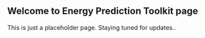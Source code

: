 ## Welcome to Energy Prediction Toolkit page

This is just a placeholder page. Staying tuned for updates..
